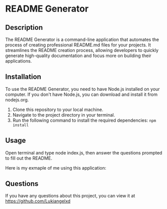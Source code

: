 
  # README Generator

  ## Description
The README Generator is a command-line application that automates the process of creating professional README.md files for your projects. It streamlines the README creation process, allowing developers to quickly generate high-quality documentation and focus more on building their applications.

  ## Installation
To use the README Generator, you need to have Node.js installed on your computer. If you don't have Node.js, you can download and install it from nodejs.org.

1. Clone this repository to your local machine.
2. Navigate to the project directory in your terminal.
3. Run the following command to install the required dependencies: `npm install`

  ## Usage
  Open terminal and type node index.js, then answer the questions prompted to fill out the README.
  
Here is my exmaple of me using this application:

  ## Questions
  If you have any questions about this project, you can view it at https://github.com/Lukiangelxd
  
